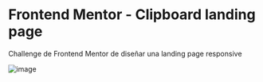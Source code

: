 # Frontend Mentor - Clipboard landing page

Challenge de Frontend Mentor de diseñar una landing page responsive

![image](https://user-images.githubusercontent.com/112868702/233658951-65aec322-993b-4a06-9c8d-9ad9e977b7d2.png)
